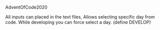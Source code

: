 AdventOfCode2020

All inputs can placed in the text files,
Allows selecting specific day from code.
While developing you can force select a day. (define DEVELOP)
